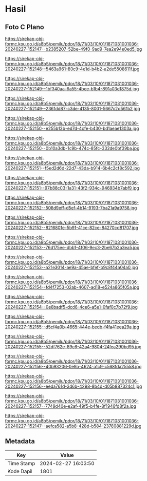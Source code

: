 # Hasil

## Foto C Plano

https://sirekap-obj-formc.kpu.go.id/a8b5/pemilu/pdpr/18/71/03/10/01/1871031001036-20240227-152147--b2385207-52be-49f0-9ad9-7ea2e94e0ed5.jpg

https://sirekap-obj-formc.kpu.go.id/a8b5/pemilu/pdpr/18/71/03/10/01/1871031001036-20240227-152148--5463a961-80c9-4e1d-b4b2-a2de5508611f.jpg

https://sirekap-obj-formc.kpu.go.id/a8b5/pemilu/pdpr/18/71/03/10/01/1871031001036-20240227-152149--1bf340aa-6a55-4bee-b1b4-891a03e1875d.jpg

https://sirekap-obj-formc.kpu.go.id/a8b5/pemilu/pdpr/18/71/03/10/01/1871031001036-20240227-152149--2361dd87-c3de-4135-8001-5667c2d561b2.jpg

https://sirekap-obj-formc.kpu.go.id/a8b5/pemilu/pdpr/18/71/03/10/01/1871031001036-20240227-152150--e255b13b-ed7d-4cfe-b430-bd1aeae1303a.jpg

https://sirekap-obj-formc.kpu.go.id/a8b5/pemilu/pdpr/18/71/03/10/01/1871031001036-20240227-152150--0b10a3db-1c9b-474c-85fc-332de0bf39ba.jpg

https://sirekap-obj-formc.kpu.go.id/a8b5/pemilu/pdpr/18/71/03/10/01/1871031001036-20240227-152151--f5ed2d6d-22d7-43da-b914-6b4c2cf8c592.jpg

https://sirekap-obj-formc.kpu.go.id/a8b5/pemilu/pdpr/18/71/03/10/01/1871031001036-20240227-152151--97b88c03-1a31-43f2-934c-946934b7abf9.jpg

https://sirekap-obj-formc.kpu.go.id/a8b5/pemilu/pdpr/18/71/03/10/01/1871031001036-20240227-152152--508d9eff-d5ef-4b14-9193-7ba21a9a9758.jpg

https://sirekap-obj-formc.kpu.go.id/a8b5/pemilu/pdpr/18/71/03/10/01/1871031001036-20240227-152152--8216801e-5b91-41ce-82ce-84270cd81707.jpg

https://sirekap-obj-formc.kpu.go.id/a8b5/pemilu/pdpr/18/71/03/10/01/1871031001036-20240227-152153--76d175ee-dbb1-4f06-9ec3-2be67b2a3ea5.jpg

https://sirekap-obj-formc.kpu.go.id/a8b5/pemilu/pdpr/18/71/03/10/01/1871031001036-20240227-152153--a21e3014-ae9a-45ae-bfef-b9c8f44a04a0.jpg

https://sirekap-obj-formc.kpu.go.id/a8b5/pemilu/pdpr/18/71/03/10/01/1871031001036-20240227-152154--fd4f7253-02ab-4607-ad18-e524a865f05a.jpg

https://sirekap-obj-formc.kpu.go.id/a8b5/pemilu/pdpr/18/71/03/10/01/1871031001036-20240227-152154--0e8badf5-dcd6-4ce6-a5e1-0faf0c7b72f9.jpg

https://sirekap-obj-formc.kpu.go.id/a8b5/pemilu/pdpr/18/71/03/10/01/1871031001036-20240227-152155--d5cf4a0b-4665-444e-bedb-f4fa41eea29a.jpg

https://sirekap-obj-formc.kpu.go.id/a8b5/pemilu/pdpr/18/71/03/10/01/1871031001036-20240227-152155--52df762e-89c6-42a4-9804-24fea290bd95.jpg

https://sirekap-obj-formc.kpu.go.id/a8b5/pemilu/pdpr/18/71/03/10/01/1871031001036-20240227-152156--40b93206-0e9a-4624-a1c9-c568fda25558.jpg

https://sirekap-obj-formc.kpu.go.id/a8b5/pemilu/pdpr/18/71/03/10/01/1871031001036-20240227-152156--eeda761d-3d6b-4298-8b4d-d05b887324c1.jpg

https://sirekap-obj-formc.kpu.go.id/a8b5/pemilu/pdpr/18/71/03/10/01/1871031001036-20240227-152157--7749d40e-e2af-49f5-b4fe-8f1946fd8f2a.jpg

https://sirekap-obj-formc.kpu.go.id/a8b5/pemilu/pdpr/18/71/03/10/01/1871031001036-20240227-152147--aefca582-a5b8-428d-b584-23780881229d.jpg


## Metadata

| Key        | Value               |
| ---------- | ------------------- |
| Time Stamp | 2024-02-27 16:03:50 |
| Kode Dapil | 1801                |




